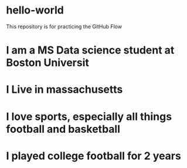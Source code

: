 # hello-world
This repository is for practicing the GitHub Flow
# I am a MS Data science student at Boston Universit
# I Live in massachusetts
# I love sports, especially all things football and basketball
# I played college football for 2 years
